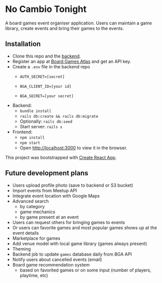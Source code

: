 # No Cambio Tonight

A board games event organiser application. Users can maintain a game library, create events and bring their games to the events.

## Installation

- Clone this repo and the [backend](https://github.com/szib/no-cambio-tonight-backend). 
- Register an app at [Board Games Atlas](https://www.boardgameatlas.com/api/docs) and get an API key.
- Create a  `.env` file in the backend repo
	- `AUTH_SECRET=[secret]`

	- `BGA_CLIENT_ID=[your id]`
	- `BGA_SECRET=[your secret]`
- Backend: 
	- `bundle install`
	- `rails db:create && rails db:migrate`
	- Optionally: `rails db:seed`
	- Start server: `rails s`
- Frontend:
	- `npm install`
	- `npm start`
	- Open [http://localhost:3000](http://localhost:3000) to view it in the browser.


This project was bootstrapped with [Create React App](https://github.com/facebook/create-react-app).

## Future development plans
- Users upload profile photo (save to backend or S3 bucket)
- Import events from Meetup API
- Integrate event location with Google Maps
- Advanced search
	- by category
	- game mechanics
	- by game present at an event
- Users can request others for bringing games to events
- Or users can favorite games and most popular games shows up at the event details
- Marketplace for games
- Add venue model with local game library (games always present)
- Theming
- Backend job to update `games` database daily from BGA API
- Notify users about cancelled events (email)
- Board game recommendation system
	- based on favorited games or on some input (number of players, playtime, etc)
